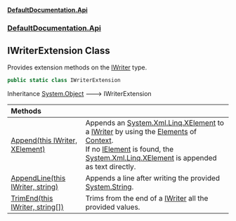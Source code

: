 #### [DefaultDocumentation.Api](index.md 'index')
### [DefaultDocumentation.Api](index.md#DefaultDocumentation.Api 'DefaultDocumentation.Api')

## IWriterExtension Class

Provides extension methods on the [IWriter](IWriter.md 'DefaultDocumentation.Api.IWriter') type.

```csharp
public static class IWriterExtension
```

Inheritance [System.Object](https_//docs.microsoft.com/en-us/dotnet/api/System.Object 'System.Object') &#129106; IWriterExtension

| Methods | |
| :--- | :--- |
| [Append(this IWriter, XElement)](IWriterExtension.Append(thisIWriter,XElement).md 'DefaultDocumentation.Api.IWriterExtension.Append(this DefaultDocumentation.Api.IWriter, System.Xml.Linq.XElement)') | Appends an [System.Xml.Linq.XElement](https_//docs.microsoft.com/en-us/dotnet/api/System.Xml.Linq.XElement 'System.Xml.Linq.XElement') to a [IWriter](IWriter.md 'DefaultDocumentation.Api.IWriter') by using the [Elements](IGeneralContext.Elements.md 'DefaultDocumentation.IGeneralContext.Elements') of [Context](IWriter.Context.md 'DefaultDocumentation.Api.IWriter.Context').<br/>If no [IElement](IElement.md 'DefaultDocumentation.Api.IElement') is found, the [System.Xml.Linq.XElement](https_//docs.microsoft.com/en-us/dotnet/api/System.Xml.Linq.XElement 'System.Xml.Linq.XElement') is appended as text directly. |
| [AppendLine(this IWriter, string)](IWriterExtension.AppendLine(thisIWriter,string).md 'DefaultDocumentation.Api.IWriterExtension.AppendLine(this DefaultDocumentation.Api.IWriter, string)') | Appends a line after writing the provided [System.String](https_//docs.microsoft.com/en-us/dotnet/api/System.String 'System.String'). |
| [TrimEnd(this IWriter, string[])](IWriterExtension.TrimEnd(thisIWriter,string[]).md 'DefaultDocumentation.Api.IWriterExtension.TrimEnd(this DefaultDocumentation.Api.IWriter, string[])') | Trims from the end of a [IWriter](IWriter.md 'DefaultDocumentation.Api.IWriter') all the provided values. |

